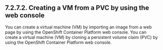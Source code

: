 ## 7.2.7.2. Creating a VM from a PVC by using the web console

You can create a virtual machine (VM) by importing an image from a web page by using the OpenShift Container Platform web console. You can create a virtual machine (VM) by cloning a persistent volume claim (PVC) by using the OpenShift Container Platform web console.

